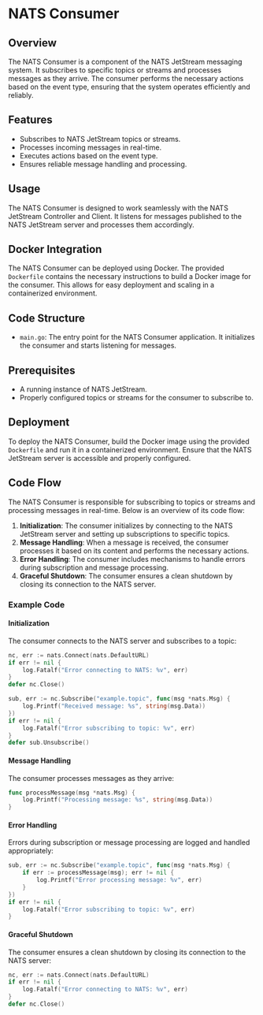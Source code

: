 # NATS Consumer

## Overview
The NATS Consumer is a component of the NATS JetStream messaging system. It subscribes to specific topics or streams and processes messages as they arrive. The consumer performs the necessary actions based on the event type, ensuring that the system operates efficiently and reliably.

## Features
- Subscribes to NATS JetStream topics or streams.
- Processes incoming messages in real-time.
- Executes actions based on the event type.
- Ensures reliable message handling and processing.

## Usage
The NATS Consumer is designed to work seamlessly with the NATS JetStream Controller and Client. It listens for messages published to the NATS JetStream server and processes them accordingly.

## Docker Integration
The NATS Consumer can be deployed using Docker. The provided `Dockerfile` contains the necessary instructions to build a Docker image for the consumer. This allows for easy deployment and scaling in a containerized environment.

## Code Structure
- `main.go`: The entry point for the NATS Consumer application. It initializes the consumer and starts listening for messages.

## Prerequisites
- A running instance of NATS JetStream.
- Properly configured topics or streams for the consumer to subscribe to.

## Deployment
To deploy the NATS Consumer, build the Docker image using the provided `Dockerfile` and run it in a containerized environment. Ensure that the NATS JetStream server is accessible and properly configured.

## Code Flow

The NATS Consumer is responsible for subscribing to topics or streams and processing messages in real-time. Below is an overview of its code flow:

1. **Initialization**: The consumer initializes by connecting to the NATS JetStream server and setting up subscriptions to specific topics.
2. **Message Handling**: When a message is received, the consumer processes it based on its content and performs the necessary actions.
3. **Error Handling**: The consumer includes mechanisms to handle errors during subscription and message processing.
4. **Graceful Shutdown**: The consumer ensures a clean shutdown by closing its connection to the NATS server.

### Example Code

#### Initialization
The consumer connects to the NATS server and subscribes to a topic:

```go
nc, err := nats.Connect(nats.DefaultURL)
if err != nil {
	log.Fatalf("Error connecting to NATS: %v", err)
}
defer nc.Close()

sub, err := nc.Subscribe("example.topic", func(msg *nats.Msg) {
	log.Printf("Received message: %s", string(msg.Data))
})
if err != nil {
	log.Fatalf("Error subscribing to topic: %v", err)
}
defer sub.Unsubscribe()
```

#### Message Handling
The consumer processes messages as they arrive:

```go
func processMessage(msg *nats.Msg) {
	log.Printf("Processing message: %s", string(msg.Data))
}
```

#### Error Handling
Errors during subscription or message processing are logged and handled appropriately:

```go
sub, err := nc.Subscribe("example.topic", func(msg *nats.Msg) {
	if err := processMessage(msg); err != nil {
		log.Printf("Error processing message: %v", err)
	}
})
if err != nil {
	log.Fatalf("Error subscribing to topic: %v", err)
}
```

#### Graceful Shutdown
The consumer ensures a clean shutdown by closing its connection to the NATS server:

```go
nc, err := nats.Connect(nats.DefaultURL)
if err != nil {
	log.Fatalf("Error connecting to NATS: %v", err)
}
defer nc.Close()
```